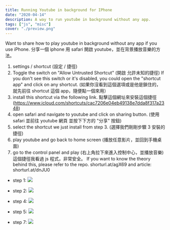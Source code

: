 ```yaml
---
title: Running Youtube in background for IPhone
date: "2020-04-14"
description: A way to run youtube in background without any app.
tags: ["js", "misc"]
cover: "./preview.png"
---
```


Want to share how to play youtube in background without any app if you use iPhone.
分享一個 iphone 用 safari 開啟 youtube，並在背景播放音樂的方法。

1. settings / shortcut (設定 / 捷徑)
2. Toggle the switch on "Allow Untrusted Shortcut" (開啟 允許未知的捷徑)
   If you don't see this switch or it's disabled, you could open the "shortcut app" and click on any shortcut.
   (如果你沒看到這個選項或是他是鎖住的，就先前往 shortcut 這個 app，隨便點一個來用）
3. install this shortcut via the following link. 點擊這個網址來安裝這個捷徑(https://www.icloud.com/shortcuts/cac7206e04eb49138e7dda8f317a2348)
4. open safari and navigate to youtube and click on sharing button. (使用 safari 並前往 youtube 網頁 並按下下方的 "分享" 按鈕)
5. select the shortcut we just install from step 3.
   (選擇我們剛剛步驟 3 安裝的捷徑)
6. play youtube and go back to home screen
   (播放任意影片，並回到手機桌面)
7. go to the control panel and play
   (右上角拉下來進入控制中心，並播放音樂)
   這個捷徑我看過 js 程式，非常安全。
   If you want to know the theory behind this, please refer to the repo.
   shorturl.at/agX69
   and article:
   shorturl.at/dnJU0

- step 1:
  ![](2020-04-15-10-57-16.png)

- step 2:
  ![](2020-04-15-11-03-02.png)

- step 4:
  ![](2020-04-15-11-03-20.png)

- step 5:
  ![](2020-04-15-11-03-34.png)

- step 7:
  ![](2020-04-15-11-01-43.png)
